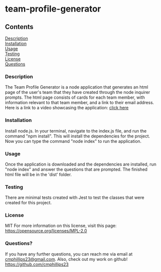 # team-profile-generator

## Contents  
[Description](#description)  
[Installation](#installation)  
[Usage](#usage)  
[Testing](#testing)  
[License](#license)  
[Questions](#questions)  

### Description 
The Team Profile Generator is a node application that generates an html page of the user's team that they have created through the node inquirer prompts.  The html page consists of cards for each team member, with information relevant to that team member, and a link to their email address.  Here is a link to a video showcasing the application: [click here](https://www.youtube.com/watch?v=hsPUYsLd_zU)

### Installation
Install node.js.  In your terminal, navigate to the index.js file, and run the command "npm install".  This will install the dependencies for the project.  Now you can type the command "node index" to run the application.  

### Usage 
Once the application is downloaded and the dependencies are installed, run "node index" and answer the questions that are prompted.  The finished html file will be in the 'dist' folder.  

### Testing
There are minimal tests created with Jest to test the classes that were created for this project.

### License
MIT
For more information on this license, visit this page: <https://opensource.org/licenses/MPL-2.0>

### Questions?
If you have any further questions, you can reach me via email at <cmphillips23@gmail.com>.  Also, check out my work on github! <https://github.com/cmphillips23>
